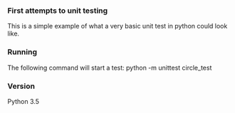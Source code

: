 ### First attempts to unit testing
This is a simple example of what a very basic unit test in python could look like.

### Running
The following command will start a test:
python -m unittest circle_test

### Version
Python 3.5
